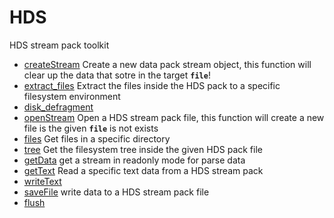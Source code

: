 # HDS

HDS stream pack toolkit

+ [createStream](HDS/createStream.1) Create a new data pack stream object, this function will clear up the data that sotre in the target **`file`**!
+ [extract_files](HDS/extract_files.1) Extract the files inside the HDS pack to a specific filesystem environment
+ [disk_defragment](HDS/disk_defragment.1) 
+ [openStream](HDS/openStream.1) Open a HDS stream pack file, this function will create a new file is the given **`file`** is not exists
+ [files](HDS/files.1) Get files in a specific directory
+ [tree](HDS/tree.1) Get the filesystem tree inside the given HDS pack file
+ [getData](HDS/getData.1) get a stream in readonly mode for parse data
+ [getText](HDS/getText.1) Read a specific text data from a HDS stream pack
+ [writeText](HDS/writeText.1) 
+ [saveFile](HDS/saveFile.1) write data to a HDS stream pack file
+ [flush](HDS/flush.1) 
